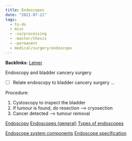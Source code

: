 ```yaml
---
title: Endoscopes
date: "2021-07-21"
tags:
  - to-do
  - misc
  - -sa/processing
  - -master/thesis
  - -permanent
  - medical/surgery/endoscope
---
```


**Backlinks**: [Leiner](studienarbeit/leiner.md)

Endoscopy and bladder cancery surgery
- [ ] Relate endoscopy to bladder cancery surgery ...

Procedure:

1.  Cystoscopy to inspect the bladder
2.  If tumour is found, do resection --> cryosection
3.  Cancer detected --> tumour removal

[Endoscopy](permanent/30.1.1-endoscopy.md)
[Endoscopes (general)](permanent/30.1.2-endoscope.md)
[Types of endoscopes](permanent/30.1.2.1-types-of-endoscopes.md)

[Endoscope system components](studienarbeit/30.1.2.2-endoscope-system-components.md)
[Endoscope specification](studienarbeit/30.1.2.3-endoscope-specification.md)

